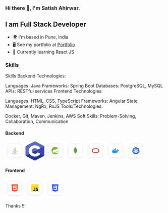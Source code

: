 
### Hi there 👋, I'm Satish Ahirwar.

## I am Full Stack Developer

- 🌍 I'm based in Pune, India
- 🖥️ See my portfolio at <a target="_blank" rel="noreferrer" href=''>Portfolio</a>
- 🧠 Currently learning React JS
  <br/>

### Skills
Skills
Backend Technologies:

Languages: Java
Frameworks: Spring Boot
Databases: PostgreSQL, MySQL
APIs: RESTful services
Frontend Technologies:

Languages: HTML, CSS, TypeScript
Frameworks: Angular
State Management: NgRx, RxJS
Tools/Technologies:

Docker, Git, Maven, Jenkins, AWS
Soft Skills: Problem-Solving, Collaboration, Communication

#### Backend

<p align="left">
<a href="https://www.oracle.com/java/" target="_blank" rel="noreferrer"><img src="./icons/java.svg" width="60" height="60" alt="Java" /></a>
<a href="https://www.w3schools.com/c/c_intro.php" target="_blank" rel="noreferrer"><img src="./icons/c.svg" width="60" height="60" alt="C" /></a>
<a href="https://spring.io/" target="_blank" rel="noreferrer"><img src="./icons/spring.svg" width="60" height="60" alt="SpringBoot" /></a>
<a href="https://www.mongodb.com/" target="_blank" rel="noreferrer"><img src="./icons/mongodb.svg" width="60" height="60" alt="MongoDB" /></a>
<a href="https://www.oracle.com/database/" target="_blank" rel="noreferrer"><img src="./icons/oracle.svg" width="60" height="60" alt="Oracle" /></a>
<a href="https://www.docker.com/" target="_blank" rel="noreferrer"><img src="./icons/docker.svg" width="60" height="60" alt="Docker" /></a>
<a href="https://kubernetes.io/" target="_blank" rel="noreferrer"><img src="./icons/kubernetes.svg" width="60" height="60" alt="Kubernetes" /></a>
</p>

#### Frontend

<p align="left">
<a href="https://developer.mozilla.org/en-US/docs/Glossary/HTML5" target="_blank" rel="noreferrer"><img src="./icons/html5.svg" width="60" height="60" alt="HTML5" /></a>
<a href="https://developer.mozilla.org/en-US/docs/Web/JavaScript" target="_blank" rel="noreferrer"><img src="./icons/js.svg" width="60" height="60" alt="JavaScript" /></a>
<a href="https://www.w3.org/TR/CSS/#css" target="_blank" rel="noreferrer"><img src="./icons/css.svg" width="60" height="60" alt="CSS3" /></a>

</p>
 Thanks !!!
